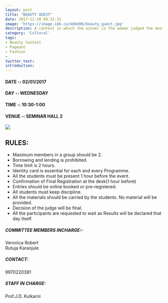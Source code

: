 ```yaml
---
layout: post
title: "BEAUTY QUEST"
date: 2017-12-20 09:32:31
image: 'https://image.ibb.co/k8mVH6/beauty_quest.jpg'
description: A contest in which the winner is the woman judged the most beautiful.
category: 'Cultural'
tags:
- Beauty Contest
- Pageant 
- Fashion
- 
twitter_text:
introduction:
---
```


#### DATE -: 02/01/2017
#### DAY -: WEDNESDAY
#### TIME -:  10:30-1:00
#### VENUE -:  SEMINAR HALL 2

[<img src="https://image.ibb.co/gdyPVG/register_now_red.png">](https://goo.gl/forms/0qWTu341I3WeTR8Q2)

## RULES:

* Maximum members in a group should be 2.
* Borrowing and lending is prohibited.
* Time limit is 2 hours.
* Identity card is essential for each and every Programme.
* All the students must be present 1 hour before the event.
* Confirmation of Final Registration at the desk(1 hour before)
* Entries should be online booked or pre-registered.
* All students must keep discipline.
* All the materials should be carried by the students. No material will be provided.
* Decision of the judge will be final.
* All the participants are requested to wait as Results will be declared that day itself.
 


##### COMMITTEE MEMBERS INCHARGE:-
Veronica Robert										
Rutuja Karanjule

##### CONTACT: 
9970220381

##### STAFF IN CHARGE:
Prof.J.D. Kulkarni
 	
